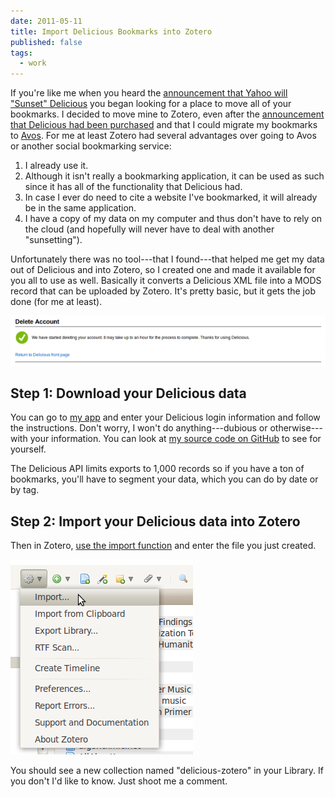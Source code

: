```yaml
---
date: 2011-05-11
title: Import Delicious Bookmarks into Zotero
published: false
tags:
  - work
---
```


If you're like me when you heard the [announcement that Yahoo will "Sunset" Delicious](http://techcrunch.com/2010/12/16/is-yahoo-shutting-down-del-icio-us) you began looking for a place to move all of your bookmarks. I decided to move mine to Zotero, even after the [announcement that Delicious had been purchased](http://detnews.com/article/20110427/BIZ04/104270423/YouTube-founders-buy-bookmark-site-Delicious-from-Yahoo) and that I could migrate my bookmarks to [Avos](http://www.avos.com/). For me at least Zotero had several advantages over going to Avos or another social bookmarking service:

1. I already use it.
2. Although it isn't really a bookmarking application, it can be used as such since it has all of the functionality that Delicious had.
3. In case I ever do need to cite a website I've bookmarked, it will already be in the same application.
4. I have a copy of my data on my computer and thus don't have to rely on the cloud (and hopefully will never have to deal with another "sunsetting").

Unfortunately there was no tool---that I found---that helped me get my data out of Delicious and into Zotero, so I created one and made it available for you all to use as well. Basically it converts a Delicious XML file into a MODS record that can be uploaded by Zotero. It's pretty basic, but it gets the job done (for me at least).

![The deletion of my Delicious account.](/public/img/uploads/delicious-delete.png)

## Step 1: Download your Delicious data

You can go to [my app](http://stevenccherry2.appspot.com/) and enter your Delicious login information and follow the instructions. Don't worry, I won't do anything---dubious or otherwise---with your information. You can look at [my source code on GitHub](https://github.com/sccherry/Delicious-Zotero-Converter) to see for yourself.

The Delicious API limits exports to 1,000 records so if you have a ton of bookmarks, you'll have to segment your data, which you can do by date or by tag.

## Step 2: Import your Delicious data into Zotero

Then in Zotero, [use the import function](http://www.zotero.org/support/getting_stuff_into_your_library#importing_records_from_other_reference_tools) and enter the file you just created.

![Import data into Zotero](/public/img/uploads/import-zotero.png)

You should see a new collection named "delicious-zotero" in your Library. If you don't I'd like to know. Just shoot me a comment.
